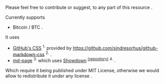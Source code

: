 <!-- [ver_1_0] -->

Please feel free to contribute or suggest, to any part of this resource .

Currently supports
* Bitcoin / BTC .

It uses
* [GitHub's CSS](https://github.com/primer/css) <sup>1.</sup> provided by https://github.com/sindresorhus/github-markdown-css <sup>2.</sup> .
* [md-page](https://github.com/oscarmorrison/md-page/tree/master) <sup>3.</sup> which uses [Showdown](https://showdownjs.com/) <sup>[[repository]](https://github.com/showdownjs/showdown)</sup> <sup>4.</sup> .

Which require it being published under MIT License, otherwise we would allow to redistribute it under any license .
